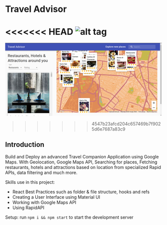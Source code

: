 # Travel Advisor

<<<<<<< HEAD
![alt tag](https://i.ibb.co/qph2cZn/image.pngg)
=======
![Travel Advisor](https://github.com/arromero4/travel-advisor/blob/main/src/assets/travel-advisor.png)
>>>>>>> 4547b23afcd204c657469b7f9025d6e7687a83c9

## Introduction
Build and Deploy an advanced Travel Companion Application using Google Maps. With Geolocation, Google Maps API, Searching for places, Fetching restaurants, hotels and attractions based on location from specialized Rapid APIs, data filtering and much more.

Skills use in this project:
- React Best Practices such as folder & file structure, hooks and refs
- Creating a User Interface using Material UI
- Working with Google Maps API
- Using RapidAPI


Setup: run ```npm i && npm start``` to start the development server

